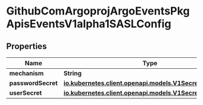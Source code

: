 

# GithubComArgoprojArgoEventsPkgApisEventsV1alpha1SASLConfig


## Properties

Name | Type | Description | Notes
------------ | ------------- | ------------- | -------------
**mechanism** | **String** |  |  [optional]
**passwordSecret** | [**io.kubernetes.client.openapi.models.V1SecretKeySelector**](io.kubernetes.client.openapi.models.V1SecretKeySelector.md) |  |  [optional]
**userSecret** | [**io.kubernetes.client.openapi.models.V1SecretKeySelector**](io.kubernetes.client.openapi.models.V1SecretKeySelector.md) |  |  [optional]



